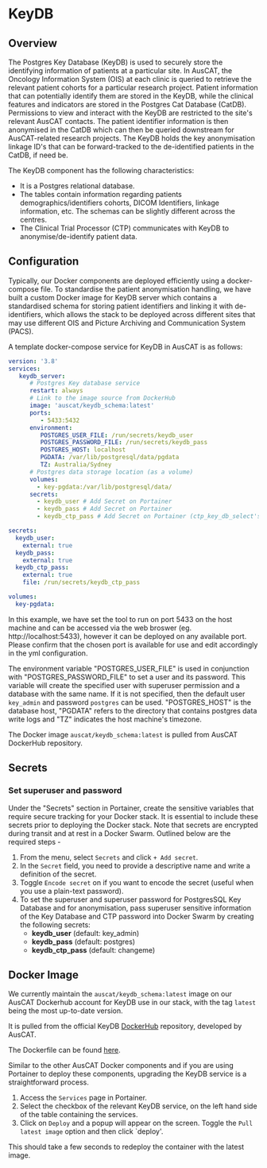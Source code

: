 # KeyDB

## Overview

The Postgres Key Database (KeyDB) is used to securely store the identifying information of patients at a particular site. In AusCAT, the Oncology Information System (OIS) at each clinic is queried to retrieve the relevant patient cohorts for a particular research project. Patient information that can potentially identify them are stored in the KeyDB, while the clinical features and indicators are stored in the Postgres Cat Database (CatDB). Permissions to view and interact with the KeyDB are restricted to the site's relevant AusCAT contacts. The patient identifier information is then anonymised in the CatDB which can then be queried downstream for AusCAT-related research projects. The KeyDB holds the key anonymisation linkage ID's that can be forward-tracked to the de-identified patients in the CatDB, if need be. 

The KeyDB component has the following characteristics:

- It is a Postgres relational database.
- The tables contain information regarding patients demographics/identifiers cohorts, DICOM Identifiers, linkage information, etc. The schemas can be slightly different across the centres.
- The Clinical Trial Processor (CTP) communicates with KeyDB to anonymise/de-identify patient data.

## Configuration

Typically, our Docker components are deployed efficiently using a docker-compose file. To standardise the patient anonymisation handling, we have built a custom Docker image for KeyDB server which contains a standardised schema for storing patient identifiers and linking it with de-identifiers, which allows the stack to be deployed across different sites that may use different OIS and Picture Archiving and Communication System (PACS).

A template docker-compose service for KeyDB in AusCAT is as follows:

```yml
version: '3.8'
services:
   keydb_server:
      # Postgres Key database service
      restart: always
      # Link to the image source from DockerHub
      image: 'auscat/keydb_schema:latest'
      ports:
         - 5433:5432
      environment:
         POSTGRES_USER_FILE: /run/secrets/keydb_user 
         POSTGRES_PASSWORD_FILE: /run/secrets/keydb_pass
         POSTGRES_HOST: localhost 
         PGDATA: /var/lib/postgresql/data/pgdata 
         TZ: Australia/Sydney 
      # Postgres data storage location (as a volume)
      volumes:
        - key-pgdata:/var/lib/postgresql/data/ 
      secrets:
        - keydb_user # Add Secret on Portainer 
        - keydb_pass # Add Secret on Portainer 
        - keydb_ctp_pass # Add Secret on Portainer (ctp_key_db_select's password)

secrets:
  keydb_user:
    external: true
  keydb_pass:
    external: true
  keydb_ctp_pass:
    external: true
    file: /run/secrets/keydb_ctp_pass

volumes:
  key-pgdata:
```
In this example, we have set the tool to run on port 5433 on the host machine and can be accessed via the web broswer (eg. http://localhost:5433), however it can be deployed on any available port. Please confirm that the chosen port is available for use and edit accordingly in the yml configuration.

The environment variable "POSTGRES_USER_FILE" is used in conjunction with "POSTGRES_PASSWORD_FILE" to set a user and its password. This variable will create the specified user with superuser permission and a database with the same name. If it is not specified, then the default user `key_admin` and password `postgres` can be used. "POSTGRES_HOST" is the database host, "PGDATA" refers to the directory that contains postgres data write logs and "TZ" indicates the host machine's timezone.

The Docker image `auscat/keydb_schema:latest` is pulled from AusCAT DockerHub repository.

## Secrets

### Set superuser and password

Under the "Secrets" section in Portainer, create the sensitive variables that require secure tracking for your Docker stack. It is essential to include these secrets prior to deploying the Docker stack. Note that secrets are encrypted during transit and at rest in a Docker Swarm. Outlined below are the required steps -

1. From the menu, select `Secrets` and click `+ Add secret`.
2. In the `Secret` field, you need to provide a descriptive name and write a definition of the secret.
3. Toggle `Encode secret` on if you want to encode the secret (useful when you use a plain-text password).
4. To set the superuser and superuser password for PostgresSQL Key Database and for anonymisation, pass superuser sensitive information of the Key Database and CTP password into Docker Swarm by creating the following secrets:
    - **keydb_user** (default: key_admin)
    - **keydb_pass** (default: postgres)
    - **keydb_ctp_pass** (default: changeme)
 

## Docker Image

We currently maintain the `auscat/keydb_schema:latest` image on our AusCAT Dockerhub account for KeyDB use in our stack, with the tag `latest` being the most up-to-date version. 

It is pulled from the official KeyDB [DockerHub](https://hub.docker.com/repository/docker/auscat/keydb_schema/general) repository, developed by AusCAT.

The Dockerfile can be found [here](https://github.com/AustralianCancerDataNetwork/auscat_etl/blob/main/mosaiq/keydb/Dockerfile).

Similar to the other AusCAT Docker components and if you are using Portainer to deploy these components, upgrading the KeyDB service is a straightforward process.

1. Access the `Services` page in Portainer.
2. Select the checkbox of the relevant KeyDB service, on the left hand side of the table containing the services.
3. Click on `Deploy` and a popup will appear on the screen. Toggle the `Pull latest image` option and then click `deploy'.

This should take a few seconds to redeploy the container with the latest image.

